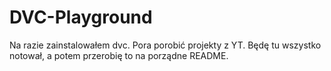 # DVC-Playground

Na razie zainstalowałem dvc. Pora porobić projekty z YT. Będę tu wszystko notował, a potem przerobię to na porządne README. 

